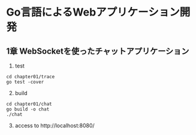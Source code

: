 # Go言語によるWebアプリケーション開発

## 1章 WebSocketを使ったチャットアプリケーション

1. test
```
cd chapter01/trace
go test -cover
```

2. build
```
cd chapter01/chat
go build -o chat
./chat
```

3. access to http://localhost:8080/